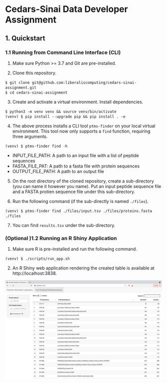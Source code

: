 # Cedars-Sinai Data Developer Assignment

## 1. Quickstart

### 1.1 Running from Command Line Interface (CLI)

1. Make sure Python >= 3.7 and Git are pre-installed.

2. Clone this repository.

```
$ git clone git@github.com:liberaliscomputing/cedars-sinai-assignment.git
$ cd cedars-sinai-assignment
```

3. Create and activate a virtual environment. Install dependencies.

```
$ python3 -m venv venv && source venv/bin/activate
(venv) $ pip install --upgrade pip && pip install . -e
```

4. The above process installs a CLI tool `ptms-finder` on your local virtual environment. This tool now only supports a `find` function, requiring three arguments.

```
(venv) $ ptms-finder find -h
```

- INPUT_FILE_PATH: A path to an input file with a list of peptide sequences
- FASTA_FILE_PAT: A path to a fasta file with protein sequences
- OUTPUT_FILE_PATH: A path to an output file

5. On the root directory of the cloned repository, create a sub-directory (you can name it however you name). Put an input peptide sequence file and a FASTA protien sequence file under this sub-directory.

6. Run the following command (if the sub-directly is named `./files`).

```
(venv) $ ptms-finder find ./files/input.tsv ./files/proteins.fasta ./files
```

7. You can find `results.tsv` under the sub-directory.

### (Optional )1.2 Running an R Shiny Application

1. Make sure R is pre-installed and run the following command.

```
(venv) $ ./scripts/run_app.sh
```

2. An R Shiny web application rendering the created table is available at http://localhost:3838.

![Dashboard](./docs/dashboard.png)
